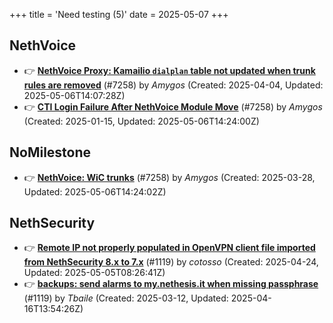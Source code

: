 +++
title = 'Need testing (5)'
date = 2025-05-07
+++

## NethVoice
- :point_right: **[NethVoice Proxy: Kamailio `dialplan` table not updated when trunk rules are removed](https://github.com/NethServer/dev/issues/7379)** (#7258) by *Amygos* (Created: 2025-04-04, Updated: 2025-05-06T14:07:28Z)
- :point_right: **[CTI Login Failure After NethVoice Module Move](https://github.com/NethServer/dev/issues/7258)** (#7258) by *Amygos* (Created: 2025-01-15, Updated: 2025-05-06T14:24:00Z)

## NoMilestone
- :point_right: **[NethVoice: WiC trunks](https://github.com/NethServer/dev/issues/7370)** (#7258) by *Amygos* (Created: 2025-03-28, Updated: 2025-05-06T14:24:02Z)

## NethSecurity
- :point_right: **[Remote IP not properly populated in OpenVPN client file imported from NethSecurity 8.x to 7.x](https://github.com/NethServer/nethsecurity/issues/1188)** (#1119) by *cotosso* (Created: 2025-04-24, Updated: 2025-05-05T08:26:41Z)
- :point_right: **[backups: send alarms to my.nethesis.it when missing passphrase](https://github.com/NethServer/nethsecurity/issues/1119)** (#1119) by *Tbaile* (Created: 2025-03-12, Updated: 2025-04-16T13:54:26Z)


